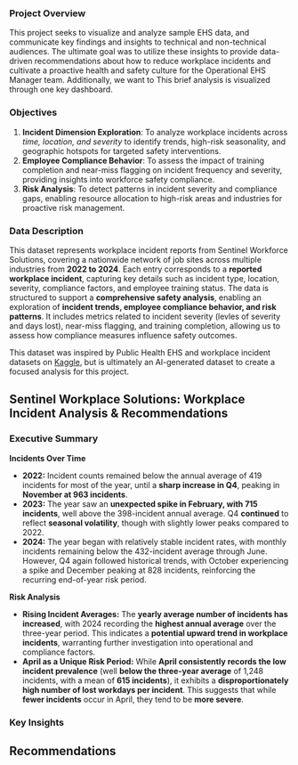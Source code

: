 ### Project Overview
This project seeks to visualize and analyze sample EHS data, and communicate key findings and insights to technical and non-technical audiences. The ultimate goal was to utilize these insights to provide data-driven recommendations about how to reduce workplace incidents and cultivate a proactive health and safety culture for the Operational EHS Manager team. Additionally, we want to 
This brief analysis is visualized through one key dashboard.


### Objectives

1. **Incident Dimension Exploration**: To analyze workplace incidents across *time, location, and severity* to identify trends, high-risk seasonality, and geographic hotspots for targeted safety interventions.
2. **Employee Compliance Behavior**: To assess the impact of training completion and near-miss flagging on incident frequency and severity, providing insights into workforce safety compliance.
3. **Risk Analysis**: To detect patterns in incident severity and compliance gaps, enabling resource allocation to high-risk areas and industries for proactive risk management.

### Data Description
This dataset represents workplace incident reports from Sentinel Workforce Solutions, covering a nationwide network of job sites across multiple industries from **2022 to 2024**. Each entry corresponds to a **reported workplace incident**, capturing key details such as incident type, location, severity, compliance factors, and employee training status. The data is structured to support a **comprehensive safety analysis**, enabling an exploration of **incident trends, employee compliance behavior, and risk patterns**. It includes metrics related to incident severity (levles of severity and days lost), near-miss flagging, and training completion, allowing us to assess how compliance measures influence safety outcomes.

This dataset was inspired by Public Health EHS and workplace incident datasets on [Kaggle](https://kaggle.com/datasets), but is ultimately an AI-generated dataset to create a focused analysis for this project.

## Sentinel Workplace Solutions: Workplace Incident Analysis & Recommendations

### Executive Summary
**Incidents Over Time**
- **2022:** Incident counts remained below the annual average of 419 incidents for most of the year, until a **sharp increase in Q4**, peaking in **November at 963 incidents**.
- **2023:** The year saw an **unexpected spike in February, with 715 incidents**, well above the 398-incident annual average. Q4 **continued** to reflect **seasonal volatility**, though with slightly lower peaks compared to 2022.
- **2024:** The year began with relatively stable incident rates, with monthly incidents remaining below the 432-incident average through June. However, Q4 again followed historical trends, with October experiencing a spike and December peaking at 828 incidents, reinforcing the recurring end-of-year risk period.




**Risk Analysis**
- **Rising Incident Averages:** The **yearly average number of incidents has increased**, with 2024 recording the **highest annual average** over the three-year period. This indicates a **potential upward trend in workplace incidents**, warranting further investigation into operational and compliance factors.
- **April as a Unique Risk Period:** While **April consistently records the low incident prevalence** (well **below the three-year average** of 1,248 incidents, with a mean of **615 incidents**), it exhibits a **disproportionately high number of lost workdays per incident**. This suggests that while **fewer incidents** occur in April, they tend to be **more severe**.


### Key Insights



## Recommendations



